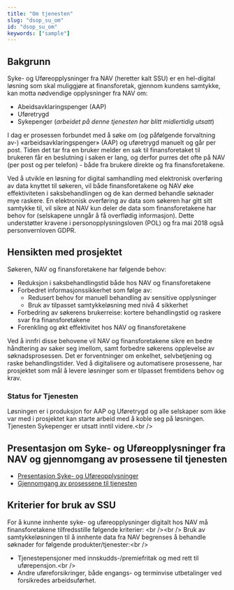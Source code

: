 ```yaml
---
title: "Om tjenesten"
slug: "dsop_su_om"
id: "dsop_su_om"
keywords: ["sample"]
---
```


## Bakgrunn
Syke- og Uføreopplysninger fra NAV (heretter kalt SSU) er en hel-digital løsning som skal muliggjøre at finansforetak, gjennom kundens samtykke, kan motta nødvendige opplysninger fra NAV om:
* Abeidsavklaringspenger (AAP)
* Uføretrygd
* Sykepenger (*arbeidet på denne tjenesten har blitt midlertidig utsatt*)

I dag er prosessen forbundet med å søke om (og påfølgende forvaltning av-) «arbeidsavklaringspenger» (AAP) og uføretrygd manuelt og går per post.
Tiden det tar fra en bruker melder en sak til finansforetaket til brukeren får en beslutning i saken er lang, og derfor purres det ofte på NAV (per post og per telefon) - både fra brukere direkte og fra finansforetakene.

Ved å utvikle en løsning for digital samhandling med elektronisk overføring av data knyttet til søkeren, vil både finansforetakene og NAV øke effektiviteten i saksbehandlingen og de kan dermed behandle søknader mye raskere.
En elektronisk overføring av data som søkeren har gitt sitt samtykke til, vil sikre at NAV kun deler de data som finansforetakene har behov for (selskapene unngår å få overflødig informasjon).
Dette understøtter kravene i personopplysningsloven (POL) og fra mai 2018 også personvernloven GDPR.

## Hensikten med prosjektet
Søkeren, NAV og finansforetakene har følgende behov:

* Reduksjon i saksbehandlingstid både hos NAV og finansforetakene
* Forbedret informasjonssikkerhet som følge av:
	* Redusert behov for manuell behandling av sensitive opplysninger
	* Bruk av tilpasset samtykkeløsning med nivå 4 sikkerhet
* Forbedring av søkerens brukerreise: kortere behandlingstid og raskere svar fra finansforetakene
* Forenkling og økt effektivitet hos NAV og finansforetakene

Ved å innfri disse behovene vil NAV og finansforetakene sikre en bedre håndtering av saker seg imellom, samt forbedre søkerens opplevelse av søknadsprosessen.
Det er forventninger om enkelhet, selvbetjening og raske behandlingstider.
Ved å digitalisere og automatisere prosessene, har prosjektet som mål å levere løsninger som er tilpasset fremtidens behov og krav.

### Status for Tjenesten

Løsningen er i produksjon for AAP og Uføretrygd og alle selskaper som ikke var med i prosjektet kan starte arbeid med å koble seg på løsningen. Tjenesten Sykepenger er utsatt inntil videre.<br \/>

## Presentasjon om Syke- og Uføreopplysninger fra NAV og gjennomgang av prosessene til tjenesten

* [Presentasjon Syke- og Uføreopplysninger](assets/SSUPresentasjon.pdf)
* [Gjennomgang av prosessene til tjenesten](assets/SSU_Introduksjon_til_prosessene.pdf)

## Kriterier for bruk av SSU
For å kunne innhente syke- og uføreopplysninger digitalt hos NAV må finansforetakene tilfredsstille følgende kriterier:
<br \/><br \/>
Bruk av samtykkeløsningen til å innhente data fra NAV begrenses å behandle søknader for følgende produkter/tjenester:<br \/>
* Tjenestepensjoner med innskudds-/premiefritak og med rett til uførepensjon.<br \/>
* Andre uføreforsikringer, både engangs- og terminvise utbetalinger ved forsikredes arbeidsuførhet.
